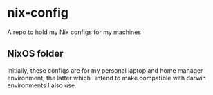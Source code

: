 # nix-config
A repo to hold my Nix configs for my machines

## NixOS folder
Initially, these configs are for my personal laptop and home manager environment, 
the latter which I intend to make compatible with darwin environments I also use.
